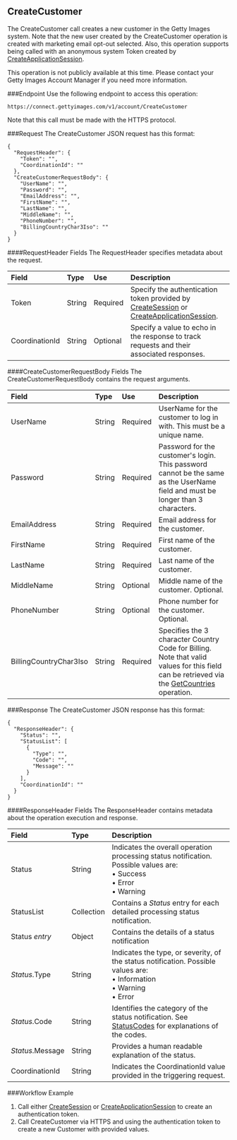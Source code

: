CreateCustomer
-------------
The CreateCustomer call creates a new customer in the Getty Images system. 
Note that the new user created by the CreateCustomer operation is created with marketing email opt-out selected. 
Also, this operation supports being called with an anonymous system Token created by [CreateApplicationSession][].

This operation is not publicly available at this time. Please contact your Getty Images Account Manager if you need more information.

###Endpoint
Use the following endpoint to access this operation:

	https://connect.gettyimages.com/v1/account/CreateCustomer
	
Note that this call must be made with the HTTPS protocol.

###Request
The CreateCustomer JSON request has this format:

	{
	  "RequestHeader": {
	    "Token": "",
	    "CoordinationId": ""
	  },
	  "CreateCustomerRequestBody": {
		"UserName": "",
		"Password": "",
		"EmailAddress": "",
		"FirstName": "",
		"LastName": "",
		"MiddleName": "",
		"PhoneNumber": "",
		"BillingCountryChar3Iso": ""
	  }
	}

####RequestHeader Fields
The RequestHeader specifies metadata about the request.

| Field          | Type        | Use          | Description                                                                               |
|:---------------|:------------|:-------------|:------------------------------------------------------------------------------------------|
| Token          | String      | Required     | Specify the authentication token provided by [CreateSession][] or [CreateApplicationSession][].   | 
| CoordinationId | String      | Optional     | Specify a value to echo in the response to track requests and their associated responses. |

####CreateCustomerRequestBody Fields
The CreateCustomerRequestBody contains the request arguments.

| Field 		| Type		| Use 	 	| Description 																	|
|:--------------|:----------|:----------|:------------------------------------------------------------------------------|
| UserName  	| String 	| Required 	| UserName for the customer to log in with. This must be a unique name.			|
| Password  	| String 	| Required 	| Password for the customer's login. This password cannot be the same as the UserName field and must be longer than 3 characters.	|
| EmailAddress  | String 	| Required 	| Email address for the customer.												|
| FirstName     | String 	| Required 	| First name of the customer. 													|
| LastName  	| String 	| Required 	| Last name of the customer.													|
| MiddleName	| String 	| Optional 	| Middle name of the customer. Optional.										|
| PhoneNumber	| String 	| Optional 	| Phone number for the customer. Optional.										|
| BillingCountryChar3Iso | String | Required | Specifies the 3 character Country Code for Billing. Note that valid values for this field can be retrieved via the [GetCountries][] operation. |

###Response
The CreateCustomer JSON response has this format:

	{
	  "ResponseHeader": {
	    "Status": "",
	    "StatusList": [
	      {
	        "Type": "",
	        "Code": "",
	        "Message": ""
	      }
	    ],
	    "CoordinationId": ""
	  }
	}

####ResponseHeader Fields
The ResponseHeader contains metadata about the operation execution and response.

| Field            | Type        | Description                                                                                                                   |
|:-----------------|:------------|:------------------------------------------------------------------------------------------------------------------------------|
| Status           | String      | Indicates the overall operation processing status notification. Possible values are: <br>• Success <br>• Error <br>• Warning  | 
| StatusList       | Collection  | Contains a _Status_ entry for each detailed processing status notification.                                                   |
| Status _entry_   | Object      | Contains the details of a status notification                                                                                 |
| _Status_.Type    | String      | Indicates the type, or severity, of the status notification. Possible values are: <br>• Information <br>• Warning <br>• Error |
| _Status_.Code    | String      | Identifies the category of the status notification. See [StatusCodes][] for explanations of the codes.   				     |
| _Status_.Message | String      | Provides a human readable explanation of the status.                                                                          |
| CoordinationId   | String      | Indicates the CoordinationId value provided in the triggering request.                                                        |


###Workflow Example
1. Call either [CreateSession][] or [CreateApplicationSession][] to create an authentication token.
2. Call CreateCustomer via HTTPS and using the authentication token to create a new Customer with provided values.



[StatusCodes]: ../../appendix/StatusCodes.md
[CreateCustomer]: ../account/CreateCustomer.md
[CreateSession]: ../session/CreateSession.md
[CreateApplicationSession]: ../session/CreateApplicationSession.md
[GetCountries]: ../data/GetCountries.md
[CreateLightboxItems]: ../lightbox/CreateLightboxItems.md
[DeleteLightboxItems]: ../lightbox/DeleteLightboxItems.md
[CreateLightbox]: ../lightbox/CreateLightbox.md
[DeleteLightbox]: ../lightbox/DeleteLightbox.md
[GetLightbox]: ../lightbox/GetLightbox.md
[GetLightboxHeaders]: ../lightbox/GetLightboxHeaders.md
[UpdateLightboxHeader]: ../lightbox/UpdateLightboxHeader.md
[CreateDownloadRequest]: ../download/CreateDownloadRequest.md
[GetImageDownloadAuthorizations]: ../download/GetImageDownloadAuthorizations.md
[GetLargestImageDownloadAuthorizations]: ../download/GetLargestImageDownloadAuthorizations.md
[GetEventDetails]: ../search/GetEventDetails.md
[GetImageDetails]: ../search/GetImageDetails.md
[SearchForImages]: ../search/SearchForImages.md
[SearchForVideos]: ../search/SearchForVideos.md

